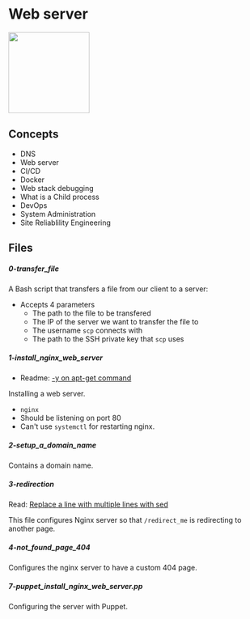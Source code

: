 # Web server

<img src="https://nginx.org/nginx.png" width="160" height=auto/>

## Concepts
- DNS
- Web server
- CI/CD
- Docker
- Web stack debugging
- What is a Child process
- DevOps
- System Administration
- Site Reliablility Engineering

## Files

##### 0-transfer_file
A Bash script that transfers a file from our client to a server:<br>
- Accepts 4 parameters<br>
  - The path to the file to be transfered
  - The IP of the server we want to transfer the file to
  - The username `scp` connects with
  - The path to the SSH private key that `scp` uses

##### 1-install_nginx_web_server
- Readme: [-y on apt-get command](https://askubuntu.com/questions/672892/what-does-y-mean-in-apt-get-y-install-command)

Installing a web server.
- `nginx`
- Should be listening on port 80
- Can't use `systemctl` for restarting nginx.

##### 2-setup_a_domain_name
Contains a domain name.

##### 3-redirection
Read: [Replace a line with multiple lines with sed](https://stackoverflow.com/questions/26041088/sed-replace-line-with-multiline-variable)

This file configures Nginx server so that `/redirect_me` is redirecting to another page.

##### 4-not_found_page_404
Configures the nginx server to have a custom 404 page.

##### 7-puppet_install_nginx_web_server.pp
Configuring the server with Puppet.